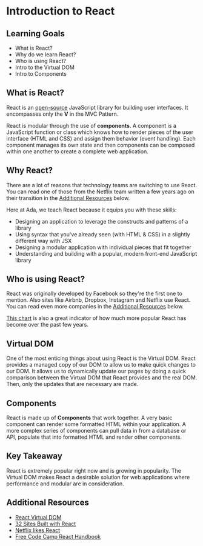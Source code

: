 # Introduction to React

## Learning Goals

- What is React?
- Why do we learn React?
- Who is using React?
- Intro to the Virtual DOM
- Intro to Components

## What is React?

React is an [open-source](https://github.com/facebook/react) JavaScript library for building user interfaces. It encompasses only the **V** in the MVC Pattern.

React is modular through the use of **components**. A component is a JavaScript function or class which knows how to render pieces of the user interface (HTML and CSS) and assign them behavior (event handling). Each component manages its own state and then components can be composed within one another to create a complete web application.

## Why React?

There are a lot of reasons that technology teams are switching to use React. You can read one of those from the Netflix team written a few years ago on their transition in the [Additional Resources](#additional-resources) below.

Here at Ada, we teach React because it equips you with these skills:
- Designing an application to leverage the constructs and patterns of a library
- Using syntax that you've already seen (with HTML & CSS) in a slightly different way with JSX
- Designing a modular application with individual pieces that fit together
- Understanding and building with a popular, modern front-end JavaScript library

## Who is using React?

React was originally developed by Facebook so they're the first one to mention. Also sites like Airbnb, Dropbox, Instagram and Netflix use React. You can read even more companies in the [Additional Resources](#additional-resources) below.

[This chart](http://bit.ly/2oLgGxF) is also a great indicator of how much more popular React has become over the past few years.

## Virtual DOM

One of the most enticing things about using React is the Virtual DOM. React provides a managed copy of our DOM to allow us to make quick changes to our DOM. It allows us to dynamically update our pages by doing a quick comparison between the Virtual DOM that React provides and the real DOM. Then, only the updates that are necessary are made.

## Components

React is made up of **Components** that work together. A very basic component can render some formatted HTML within your application. A more complex series of components can pull data in from a database or API, populate that into formatted HTML and render other components.

## Key Takeaway

React is extremely popular right now and is growing in popularity. The Virtual DOM makes React a desirable solution for web applications where performance and modular are in consideration.

## Additional Resources

- [React Virtual DOM](https://www.codecademy.com/articles/react-virtual-dom)
- [32 Sites Built with React](https://medium.com/@coderacademy/32-sites-built-with-reactjs-172e3a4bed81)
- [Netflix likes React](https://medium.com/netflix-techblog/netflix-likes-react-509675426db)
- [Free Code Camp React Handbook](https://medium.freecodecamp.org/the-react-handbook-b71c27b0a795)
